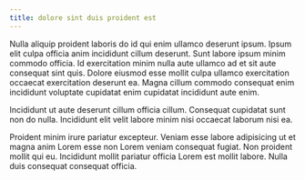 ```yaml
---
title: dolore sint duis proident est
---
```


Nulla aliquip proident laboris do id qui enim ullamco deserunt ipsum. Ipsum elit culpa officia anim incididunt cillum deserunt. Sunt labore ipsum minim commodo officia. Id exercitation minim nulla aute ullamco ad et sit aute consequat sint quis. Dolore eiusmod esse mollit culpa ullamco exercitation occaecat exercitation deserunt ea. Magna cillum commodo consequat enim incididunt voluptate cupidatat enim cupidatat incididunt aute enim.

Incididunt ut aute deserunt cillum officia cillum. Consequat cupidatat sunt non do nulla. Incididunt elit velit labore minim nisi occaecat laborum nisi ea.

Proident minim irure pariatur excepteur. Veniam esse labore adipisicing ut et magna anim Lorem esse non Lorem veniam consequat fugiat. Non proident mollit qui eu. Incididunt mollit pariatur officia Lorem est mollit labore. Nulla duis consequat consequat officia.